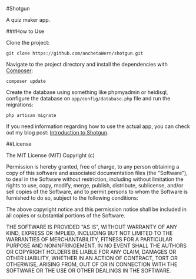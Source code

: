 #Shotgun

A quiz maker app.

###How to Use

Clone the project:

```
git clone https://github.com/anchetaWern/shotgun.git
```

Navigate to the project directory and install the dependencies with [Composer](https://getcomposer.org/):

```
composer update
```

Create the database using something like phpmyadmin or heidisql, configure the database on `app/config/database.php` file and run the migrations:

```
php artisan migrate
```

If you need information regarding how to use the actual app, you can check out my blog post: [Introduction to Shotgun](http://wern-ancheta.com/blog/2015/10/25/introduction-to-shotgun/).

##License

The MIT License (MIT) Copyright (c)

Permission is hereby granted, free of charge, to any person obtaining a copy of this software and associated documentation files (the "Software"), to deal in the Software without restriction, including without limitation the rights to use, copy, modify, merge, publish, distribute, sublicense, and/or sell copies of the Software, and to permit persons to whom the Software is furnished to do so, subject to the following conditions:

The above copyright notice and this permission notice shall be included in all copies or substantial portions of the Software.

THE SOFTWARE IS PROVIDED "AS IS", WITHOUT WARRANTY OF ANY KIND, EXPRESS OR IMPLIED, INCLUDING BUT NOT LIMITED TO THE WARRANTIES OF MERCHANTABILITY, FITNESS FOR A PARTICULAR PURPOSE AND NONINFRINGEMENT. IN NO EVENT SHALL THE AUTHORS OR COPYRIGHT HOLDERS BE LIABLE FOR ANY CLAIM, DAMAGES OR OTHER LIABILITY, WHETHER IN AN ACTION OF CONTRACT, TORT OR OTHERWISE, ARISING FROM, OUT OF OR IN CONNECTION WITH THE SOFTWARE OR THE USE OR OTHER DEALINGS IN THE SOFTWARE.